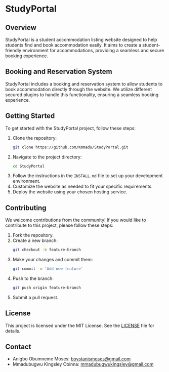 # StudyPortal

## Overview
StudyPortal is a student accommodation listing website designed to help students find and book accommodation easily. It aims to create a student-friendly environment for accommodations, providing a seamless and secure booking experience.

## Booking and Reservation System
StudyPortal includes a booking and reservation system to allow students to book accommodation directly through the website. We utilize different secured plugins to handle this functionality, ensuring a seamless booking experience.

## Getting Started
To get started with the StudyPortal project, follow these steps:

1. Clone the repository:
    ```sh
    git clone https://github.com/Kmmadu/StudyPortal.git
    ```
2. Navigate to the project directory:
    ```sh
    cd StudyPortal
    ```
3. Follow the instructions in the `INSTALL.md` file to set up your development environment.
4. Customize the website as needed to fit your specific requirements.
5. Deploy the website using your chosen hosting service.

## Contributing
We welcome contributions from the community! If you would like to contribute to this project, please follow these steps:

1. Fork the repository.
2. Create a new branch:
    ```sh
    git checkout -b feature-branch
    ```
3. Make your changes and commit them:
    ```sh
    git commit -m 'Add new feature'
    ```
4. Push to the branch:
    ```sh
    git push origin feature-branch
    ```
5. Submit a pull request.

## License
This project is licensed under the MIT License. See the [LICENSE](LICENSE) file for details.

## Contact
- Anigbo Obumneme Moses: [boystanismoses@gmail.com](mailto:boystanismoses@gmail.com)
- Mmadubugwu Kingsley Obinna: [mmadubugwukingsley@gmail.com](mailto:mmadubugwukingsley@gmail.com)
